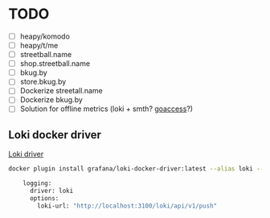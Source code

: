 # TODO

- [ ] heapy/komodo
- [ ] heapy/t/me
- [ ] streetball.name
- [ ] shop.streetball.name
- [ ] bkug.by
- [ ] store.bkug.by
- [ ] Dockerize streetall.name
- [ ] Dockerize bkug.by
- [ ] Solution for offline metrics (loki + smth? [goaccess](https://www.cyberciti.biz/faq/how-to-install-goaccess-web-log-analyzer-with-nginx-on-linux-or-unix/)?)

## Loki docker driver

[Loki driver](https://grafana.com/docs/loki/latest/clients/docker-driver/)

```bash
docker plugin install grafana/loki-docker-driver:latest --alias loki --grant-all-permissions

    logging:
      driver: loki
      options:
        loki-url: "http://localhost:3100/loki/api/v1/push"
```

